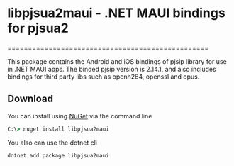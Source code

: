 # libpjsua2maui - .NET MAUI bindings for pjsua2

=================================================

This package contains the Android and iOS bindings of pjsip library for use in .NET MAUI apps.
The binded pjsip version is 2.14.1, and also includes bindings for third party libs such as openh264, openssl and opus.

## Download

You can install using [NuGet](https://www.nuget.org/packages/libpjsua2maui/) via the command line

```cmd
C:\> nuget install libpjsua2maui
```

You also can use the dotnet cli

```cmd
dotnet add package libpjsua2maui
```  
